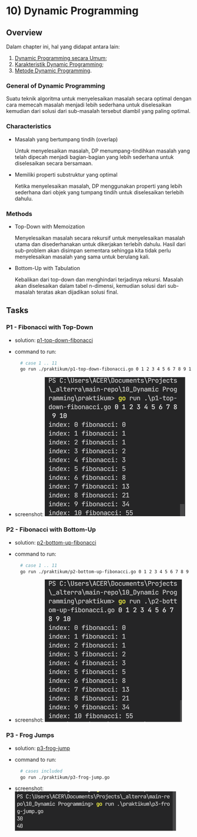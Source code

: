 # 10) Dynamic Programming

## Overview

Dalam chapter ini, hal yang didapat antara lain:

1. [Dynamic Programming secara Umum](#general-of-dynamic-programming);
2. [Karakteristik Dynamic Programming](#characteristics);
3. [Metode Dynamic Programming](#methods).

### General of Dynamic Programming

Suatu teknik algoritma untuk menyelesaikan masalah secara optimal dengan cara memecah masalah menjadi lebih sederhana untuk diselesaikan kemudian dari solusi dari sub-masalah tersebut diambil yang paling optimal.

### Characteristics

- Masalah yang bertumpang tindih (overlap)

  Untuk menyelesaikan masalah, DP menumpang-tindihkan masalah yang telah dipecah menjadi bagian-bagian yang lebih sederhana untuk diselesaikan secara bersamaan.

- Memiliki properti substruktur yang optimal

  Ketika menyelesaikan masalah, DP menggunakan properti yang lebih sederhana dari objek yang tumpang tindih untuk diselesaikan terlebih dahulu.

### Methods

- Top-Down with Memoization

  Menyelesaikan masalah secara rekursif untuk menyelesaikan masalah utama dan disederhanakan untuk dikerjakan terlebih dahulu. Hasil dari sub-problem akan disimpan sementara sehingga kita tidak perlu menyelesaikan masalah yang sama untuk berulang kali.

- Bottom-Up with Tabulation

  Kebalikan dari top-down dan menghindari terjadinya rekursi. Masalah akan diselesaikan dalam tabel n-dimensi, kemudian solusi dari sub-masalah teratas akan dijadikan solusi final.

## Tasks

### P1 - Fibonacci with Top-Down

- solution: [p1-top-down-fibonacci](praktikum/p1-top-down-fibonacci.go)
- command to run:
  
  ```bash
    # case 1 .. 11
    go run ./praktikum/p1-top-down-fibonacci.go 0 1 2 3 4 5 6 7 8 9 10
  ```

- screenshot: ![p1-top-down-fibonacci](screenshots/p1-top-down-fibonacci.png)

### P2 - Fibonacci with Bottom-Up

- solution: [p2-bottom-up-fibonacci](praktikum/p2-bottom-up-fibonacci.go)
- command to run:
  
  ```bash
    # case 1 .. 11
    go run ./praktikum/p2-bottom-up-fibonacci.go 0 1 2 3 4 5 6 7 8 9 10
  ```

- screenshot: ![p2-bottom-up-fibonacci](screenshots/p2-bottom-up-fibonacci.png)

### P3 - Frog Jumps

- solution: [p3-frog-jump](praktikum/p3-frog-jump.go)
- command to run:
  
  ```bash
    # cases included
    go run ./praktikum/p3-frog-jump.go
  ```

- screenshot: ![p3-frog-jump](screenshots/p3-frog-jump.png)
